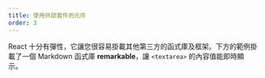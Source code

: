 ```yaml
---
title: 使用外部套件的元件
order: 3
---
```


React 十分有彈性，它讓您很容易掛載其他第三方的函式庫及框架。下方的範例掛載了一個 Markdown 函式庫 **remarkable**，讓 `<textarea>` 的內容值能即時顯示。

